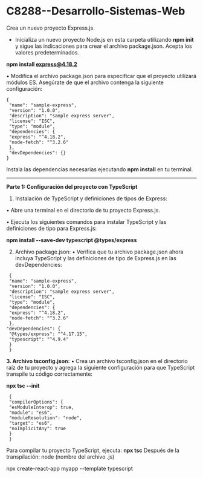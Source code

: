 # C8288--Desarrollo-Sistemas-Web

Crea un nuevo proyecto Express.js.

- Inicializa un nuevo proyecto Node.js en esta carpeta utilizando **npm init** y sigue las indicaciones
para crear el archivo package.json. Acepta los valores predeterminados.

**npm install express@4.18.2**

• Modifica el archivo package.json para especificar que el proyecto utilizará módulos ES.
Asegúrate de que el archivo contenga la siguiente configuración:
```
{
 "name": "sample-express",
 "version": "1.0.0",
 "description": "sample express server",
 "license": "ISC",
 "type": "module",
 "dependencies": {
 "express": "^4.18.2",
 "node-fetch": "^3.2.6"
 },
 "devDependencies": {}
}
```
Instala las dependencias necesarias ejecutando **npm install** en tu terminal.

---------------------------------------------------------------------------------------

**Parte 1: Configuración del proyecto con TypeScript**

1. Instalación de TypeScript y definiciones de tipos de Express:
   
• Abre una terminal en el directorio de tu proyecto Express.js.

• Ejecuta los siguientes comandos para instalar TypeScript y las definiciones de tipo para
Express.js:

 **npm install --save-dev typescript @types/express**

 2. Archivo package.json:
• Verifica que tu archivo package.json ahora incluya TypeScript y las definiciones de tipo de
Express.js en las devDependencies:

```
 {
 "name": "sample-express",
 "version": "1.0.0",
 "description": "sample express server",
 "license": "ISC",
 "type": "module",
 "dependencies": {
 "express": "^4.18.2",
 "node-fetch": "^3.2.6"
 },
"devDependencies": {
 "@types/express": "^4.17.15",
 "typescript": "^4.9.4"
 }
 }
```
**3. Archivo tsconfig.json:**
• Crea un archivo tsconfig.json en el directorio raíz de tu proyecto y agrega la siguiente
configuración para que TypeScript transpile tu código correctamente:

**npx tsc --init**

```
 {
 "compilerOptions": {
 "esModuleInterop": true,
 "module": "es6",
 "moduleResolution": "node",
 "target": "es6",
 "noImplicitAny": true
 }
 }
```

Para compilar tu proyecto TypeScript, ejecuta:
**npx tsc**
Después de la transpilación: node (nombre del archivo .js)

npx create-react-app myapp --template typescript
